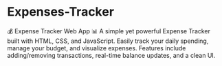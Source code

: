 # Expenses-Tracker
💰 Expense Tracker Web App 📊 A simple yet powerful Expense Tracker built with HTML, CSS, and JavaScript. Easily track your daily spending, manage your budget, and visualize expenses. Features include adding/removing transactions, real-time balance updates, and a clean UI.
